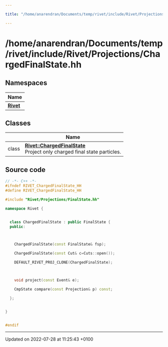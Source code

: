 ```yaml
---

title: "/home/anarendran/Documents/temp/rivet/include/Rivet/Projections/ChargedFinalState.hh"

---
```


# /home/anarendran/Documents/temp/rivet/include/Rivet/Projections/ChargedFinalState.hh



## Namespaces

| Name           |
| -------------- |
| **[Rivet](http://example.org/namespaces/namespacerivet/)**  |

## Classes

|                | Name           |
| -------------- | -------------- |
| class | **[Rivet::ChargedFinalState](http://example.org/classes/classrivet_1_1chargedfinalstate/)** <br>Project only charged final state particles.  |




## Source code

```cpp
// -*- C++ -*-
#ifndef RIVET_ChargedFinalState_HH
#define RIVET_ChargedFinalState_HH

#include "Rivet/Projections/FinalState.hh"

namespace Rivet {


  class ChargedFinalState : public FinalState {
  public:



    ChargedFinalState(const FinalState& fsp);

    ChargedFinalState(const Cut& c=Cuts::open());

    DEFAULT_RIVET_PROJ_CLONE(ChargedFinalState);



    void project(const Event& e);

    CmpState compare(const Projection& p) const;

  };


}


#endif
```


-------------------------------

Updated on 2022-07-28 at 11:25:43 +0100
